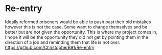 # Re-entry

Ideally reformed prisoners would be able to push past their old mistakes however this is not the case. Some want to change themselves and be better but are not given the opportunity. This is where my project comes in, I hope it will be the opportunity they did not get by pointing them in the direction of a job and reminding them that life is not over. https://github.com/ChristopherB91/Re-entry

